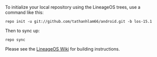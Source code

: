 To initialize your local repository using the LineageOS trees, use a command like this:

    repo init -u git://github.com/tathanhlam66/android.git -b los-15.1

Then to sync up:

    repo sync

Please see the [LineageOS Wiki](https://wiki.lineageos.org/) for building instructions.

